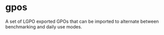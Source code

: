 # gpos
A set of LGPO exported GPOs that can be imported to alternate between benchmarking and daily use modes.
